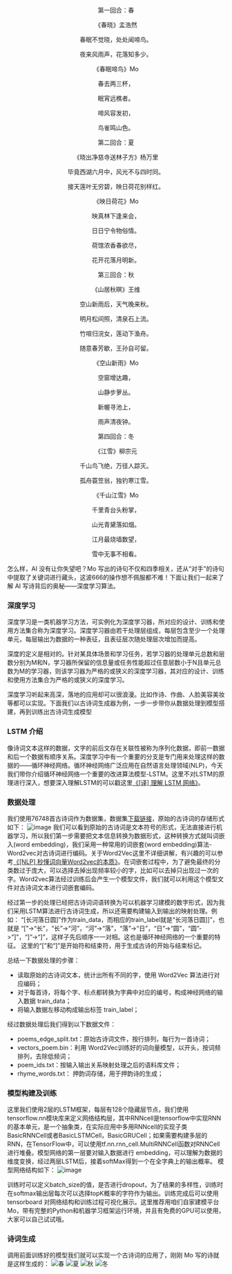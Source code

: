 
<p align="center" color='blue' class='test'> 第一回合：春 </p>

<p align="center"> 《春晓》孟浩然 </p>
<p align="center">     春眠不觉晓，处处闻啼鸟。 </p>
<p align="center">     夜来风雨声，花落知多少。 </p>

<p align="center"> 《春眠啼鸟》Mo </p>
<p align="center">     春去两三杯， </p>
<p align="center">     眠宵远樵者。 </p>
<p align="center">     啼风容发初， </p>
<p align="center">     鸟雀鸣山色。 </p>



<p align="center"> 第二回合：夏 </p>
<p align="center"> 《晓出净慈寺送林子方》杨万里  </p>
<p align="center">     毕竟西湖六月中，风光不与四时同。 </p>
<p align="center">     接天莲叶无穷碧，映日荷花别样红。 </p>

<p align="center"> 《映日荷花》Mo     </p>
<p align="center">     映真林下逢来会， </p>
<p align="center">     日日宁令物俗情。 </p>
<p align="center">     荷馆浓香春欲尽， </p>
<p align="center">     花开花落月明新。 </p>

    
<p align="center"> 第三回合：秋 </p>

<p align="center"> 《山居秋暝》王维 </p>
<p align="center">     空山新雨后，天气晚来秋。 </p>
<p align="center">     明月松间照，清泉石上流。 </p>
<p align="center">     竹喧归浣女，莲动下渔舟。 </p>
<p align="center">     随意春芳歇，王孙自可留。 </p>

<p align="center" > 《空山新雨》Mo </p>
<p align="center">     空窗增达趣， </p>
<p align="center">     山静步萝丛。 </p>
<p align="center">     新幄寻池上， </p>
<p align="center">     雨声清夜钟。 </p>



<p align="center"> 第四回合：冬 </p>
<p align="center"> 《江雪》柳宗元  </p>
<p align="center">     千山鸟飞绝，万径人踪灭。 </p>
<p align="center">     孤舟蓑笠翁，独钓寒江雪。 </p>

<p align="center"> 《千山江雪》Mo </p>
<p align="center">     千里青台头粉掌， </p>
<p align="center">     山光青黛落如烟。 </p>
<p align="center">     江月最烧墙数望， </p>
<p align="center">     雪中无事不相看。 </p>


怎么样，AI 没有让你失望吧？Mo 写出的诗句不仅和四季相关，还从“对手”的诗句中提取了关键词进行藏头，这波666的操作想不佩服都不难！下面让我们一起来了解 AI 写诗背后的奥秘——深度学习算法。

### 深度学习
深度学习是一类机器学习方法，可实例化为深度学习器，所对应的设计、训练和使用方法集合称为深度学习。深度学习器由若干处理层组成，每层包含至少一个处理单元，每层输出为数据的一种表征，且表征层次随处理层次增加而提高。

深度的定义是相对的。针对某具体场景和学习任务，若学习器的处理单元总数和层数分别为M和N，学习器所保留的信息量或任务性能超过任意层数小于N且单元总数为M的学习器，则该学习器为严格的或狭义的深度学习器，其对应的设计、训练和使用方法集合为严格的或狭义的深度学习。

深度学习听起来高深，落地的应用却可以很浪漫。比如作诗、作曲、人脸美容美妆等都可以实现。下面我们以古诗词生成器为例，一步一步带你从数据处理到模型搭建，再到训练出古诗词生成模型

### LSTM 介绍
像诗词文本这样的数据，文字的前后文存在关联性被称为序列化数据，即前一数据和后一个数据有顺序关系。深度学习中有一个重要的分支是专门用来处理这样的数据的——循环神经网络。循环神经网络广泛应用在自然语言处理领域(NLP)，今天我们带你介绍循环神经网络一个重要的改进算法模型-LSTM。这里不对LSTM的原理进行深入，想要深入理解LSTM的可以戳这里[《[译] 理解 LSTM 网络》](https://www.jianshu.com/p/9dc9f41f0b29)。


### 数据处理

我们使用76748首古诗词作为数据集，数据集[下载链接](http://www.momodel.cn:8899/#/explore/5c00a6e21afd942b66b36ba8?type=dataset)，原始的古诗词的存储形式如下：
![image](https://user-images.githubusercontent.com/43362551/51824023-221ea180-231c-11e9-8577-6595844d752f.png)
我们可以看到原始的古诗词是文本符号的形式，无法直接进行机器学习，所以我们第一步需要把文本信息转换为数据形式，这种转换方式就叫词嵌入(word embedding)，我们采用一种常用的词嵌套(word embedding)算法-Word2vec对古诗词进行编码。关于Word2Vec这里不详细讲解，有兴趣的可以参考[《[NLP] 秒懂词向量Word2vec的本质》](https://zhuanlan.zhihu.com/p/26306795)。在词嵌套过程中，为了避免最终的分类数过于庞大，可以选择去掉出现频率较小的字，比如可以去掉只出现过一次的字。Word2vec算法经过训练后会产生一个模型文件，我们就可以利用这个模型文件对古诗词文本进行词嵌套编码。

经过第一步的处理已经把古诗词词语转换为可以机器学习建模的数字形式，因为我们采用LSTM算法进行古诗词生成，所以还需要构建输入到输出的映射处理。例如：
“[长河落日圆]”作为train_data，而相应的train_label就是“长河落日圆]]”，也就是
“[”->“长”，“长”->“河”，“河”->“落”，“落”->“日”，“日”->“圆”，“圆”->“]”，“]”->“]”，这样子先后顺序一一对相。这也是循环神经网络的一个重要的特征。
这里的“[”和“]”是开始符和结束符，用于生成古诗的开始与结束标记。

总结一下数据处理的步骤：
- 读取原始的古诗词文本，统计出所有不同的字，使用 Word2Vec 算法进行对应编码；
- 对于每首诗，将每个字、标点都转换为字典中对应的编号，构成神经网络的输入数据 train_data；
- 将输入数据左移动构成输出标签 train_label；

经过数据处理后我们得到以下数据文件： 
- poems_edge_split.txt：原始古诗词文件，按行排列，每行为一首诗词；
- vectors_poem.bin：利用 Word2Vec训练好的词向量模型，以</s>开头，按词频排列，去除低频词；
- poem_ids.txt：按输入输出关系映射处理之后的语料库文件；
- rhyme_words.txt： 押韵词存储，用于押韵诗的生成；


### 模型构建及训练
这里我们使用2层的LSTM框架，每层有128个隐藏层节点，我们使用tensorflow.nn模块库来定义网络结构层，其中RNNcell是tensorflow中实现RNN的基本单元，是一个抽象类，在实际应用中多用RNNcell的实现子类BasicRNNCell或者BasicLSTMCell，BasicGRUCell；如果需要构建多层的RNN，在TensorFlow中，可以使用tf.nn.rnn_cell.MultiRNNCell函数对RNNCell进行堆叠。模型网络的第一层要对输入数据进行 embedding，可以理解为数据的维度变换，经过两层LSTM后，接着softMax得到一个在全字典上的输出概率。
模型网络结构如下：
![image](https://user-images.githubusercontent.com/43362551/51891576-8142eb80-23da-11e9-84c4-66ffdf971818.png)

训练时可以定义batch_size的值，是否进行dropout，为了结果的多样性，训练时在softmax输出层每次可以选择topK概率的字符作为输出。训练完成后可以使用tensorboard 对网络结构和训练过程可视化展示。这里推荐用咱们自家建模平台Mo，带有完整的Python和机器学习框架运行环境，并且有免费的GPU可以使用，大家可以自己试试哦。

### 诗词生成
调用前面训练好的模型我们就可以实现一个古诗词的应用了，刚刚 Mo 写的诗就是这样生成的：
![春](https://ws2.sinaimg.cn/large/006tKfTcly1g0vf6edygjj318a0isdha.jpg)
![夏](https://ws4.sinaimg.cn/large/006tKfTcly1g0vf7zrbx3j318a0hgjt7.jpg)
![秋](https://ws4.sinaimg.cn/large/006tKfTcly1g0vf8k3fwgj318e0immyp.jpg)
![冬](https://ws2.sinaimg.cn/large/006tKfTcly1g0vf8y7ukhj318k0iqwgc.jpg)

